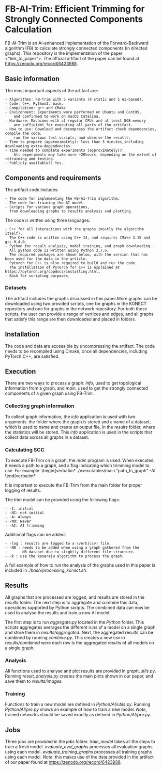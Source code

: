 # FB-AI-Trim: Efficient Trimming for Strongly Connected Components Calculation

FB-AI-Trim is an AI-enhanced implementation of the Forward-Backward algorithm (FB) to calculate strongly connected components (in directed graphs). This repository is the implementation of the paper <"link_to_paper">.
The official artifact of the paper can be found at <https://zenodo.org/record/6423988>.

## Basic information

The most important aspects of the artifact are:  

    - Algorithms: FB-Trim with 5 variants (4 static and 1 AI-based). 
    - Code: C++, Python3, bash.
    - Compilation: g++ and CMake
    - Environment: Experiments were performed on Ubuntu and CentOS, 
        and confirmed to work on macOS Catalina.
    - Hardware: Machines with at regular CPUs and at least 8GB memory 
        are sufficient for executing all parts of the artifact.
    - How to use: Download and decompress the artifact check dependencies, compile the code, 
        run the various test scripts, and observe the results.
    - Time to prepare (approximately): less than 5 minutes,including downloading extra-dependencies.
    - Time needed to complete experiments (approximately)?:
        All experiments may take more ~20hours, depending on the extent of retraining and testing.
    - Publicly available?: Yes.

## Components and requirements

The artifact code includes:

    - The code for implementing the FB-AI-Trim algorithm.
    - The code for training the AI model.
    - Scripts for various graph operations, 
      from downloading graphs to results analysis and plotting.

The code is written using three languages:

    - C++ for all interactions with the graphs (mostly the algorithm itself). 
      The C++ code is written using C++ 14, and requires CMake 3.15 and gcc 9.4.0. 
    - Python for result analysis, model training, and graph downloading. 
      All python code is written using Python 3.7.6. 
      The required packages are shown below, with the version that has been used for the data in the article. 
      Pytorch for C++ is also required to build and run the code. 
      The installation of PyTorch for C++ is explained at https://pytorch.org/cppdocs/installing.html. 
    - Bash for scripting purposes.

### Datasets

The artifact includes the graphs discussed in this paper.More graphs can be downloaded using two provided scripts, one for graphs in the KONECT repository  and one for graphs in the network repository. For both these scripts, the user can provide a range of vertices and edges, and all graphs that satisfy this range are then downloaded and placed in folders.

## Installation

The code and data are accessible by uncompressing the artifact. The code needs to be recompiled using Cmake, once all dependencies, including PyTorch C++, are satisfied.

## Execution

There are two ways to process a graph: *info*, used to get topological information from a graph, and *main*, used to get the strongly connected components of a given graph using FB-Trim.

### Collecting graph information

To collect graph information, the *info* application is used with two arguments: the folder where the graph is stored and a name of a dataset, which is used to name and create an output file, in the *results* folder, where the statistics will be stored. This *info* application is used in the scripts that collect data across all graphs in a dataset.

### Calculating SCC

To execute FB-Trim on a graph, the *main* program is used.
When executed, it needs a path to a graph, and a flag indicating which trimming model to use. For example:
\begin{verbatim*
./executables/main "path_to_graph" -AI
\end{verbatim*

It is important to execute the FB-Trim from the main folder for proper logging of results.

The trim model can be provided using the following flags:

    - -I: initial
    - -NI: not initial
    - -A: Always
    - -NO: Never
    - -AI: AI trimming

Additional flags can be added:

    - -log : results are logged to a \verb|csv| file.
    - -NR : needs to be added when using a graph gathered from the 
    -       NR dataset due to slightly different file structure.
    - -k : use the kosaraju algorithm to process the graph.

A full example of how to run the analysis of the graphs used in this paper is included in *./bash/processing_konect.sh*.

## Results

All graphs that are processed are logged, and results are stored in the *results* folder. The next step is to aggregate and combine this data, operations supported by Python scripts. The combined data can now be used to analyse the results and train a new AI model.

The first step is to run *aggregate.py* located in the *Python* folder. This scripts aggregates averages the different runs of a model on a single graph and store them in *results/aggregated*. Next, the aggregated results can be combined by running *combine.py*. This creates a new csv in *results/combined* were each row is the aggregated results of all models on a single graph.

### Analysis

All functions used to analyse and plot results are provided in *graph\_utils.py*. Running *result\_analysis.py* creates the main plots shown in our paper, and save them to *results/images*.

### Training

Functions to train a new model are defined in *Python/AI/utils.py*. Running *Python/AI/pre.py* shows an example of how to train a new model. *Note*, trained networks should be saved exactly as defined in *Python/AI/pre.py*.

## Jobs

Three jobs are provided in the *jobs* folder.  *train\_model* takes all the steps to train a fresh model. *evaluate\_eval\_graphs* processes all evaluation graphs using each model. *evaluate\_training\_graphs* processes all training graphs using each model. *Note*: this makes use of the data provided in the artifact of our paper found at <https://zenodo.org/record/6423988>.
